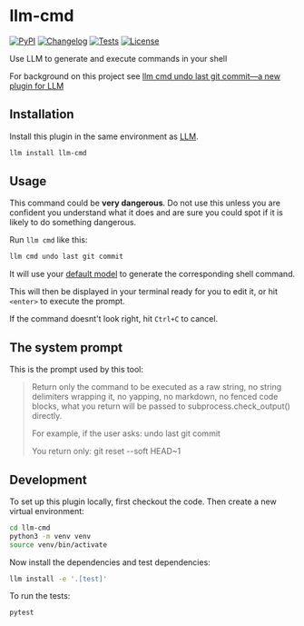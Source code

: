 # llm-cmd

[![PyPI](https://img.shields.io/pypi/v/llm-cmd.svg)](https://pypi.org/project/llm-cmd/)
[![Changelog](https://img.shields.io/github/v/release/simonw/llm-cmd?include_prereleases&label=changelog)](https://github.com/simonw/llm-cmd/releases)
[![Tests](https://github.com/simonw/llm-cmd/actions/workflows/test.yml/badge.svg)](https://github.com/simonw/llm-cmd/actions/workflows/test.yml)
[![License](https://img.shields.io/badge/license-Apache%202.0-blue.svg)](https://github.com/simonw/llm-cmd/blob/main/LICENSE)

Use LLM to generate and execute commands in your shell

For background on this project see [llm cmd undo last git commit—a new plugin for LLM](https://simonwillison.net/2024/Mar/26/llm-cmd/)

## Installation

Install this plugin in the same environment as [LLM](https://llm.datasette.io/).
```bash
llm install llm-cmd
```
## Usage

This command could be **very dangerous**. Do not use this unless you are confident you understand what it does and are sure you could spot if it is likely to do something dangerous.

Run `llm cmd` like this:

```bash
llm cmd undo last git commit
```
It will use your [default model](https://llm.datasette.io/en/stable/setup.html#setting-a-custom-default-model) to generate the corresponding shell command.

This will then be displayed in your terminal ready for you to edit it, or hit `<enter>` to execute the prompt.

If the command doesnt't look right, hit `Ctrl+C` to cancel.

## The system prompt

This is the prompt used by this tool:

> Return only the command to be executed as a raw string, no string delimiters
wrapping it, no yapping, no markdown, no fenced code blocks, what you return
will be passed to subprocess.check_output() directly.
>
> For example, if the user asks: undo last git commit
>
> You return only: git reset --soft HEAD~1

## Development

To set up this plugin locally, first checkout the code. Then create a new virtual environment:
```bash
cd llm-cmd
python3 -m venv venv
source venv/bin/activate
```
Now install the dependencies and test dependencies:
```bash
llm install -e '.[test]'
```
To run the tests:
```bash
pytest
```
